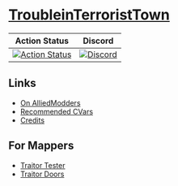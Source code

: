 # [TroubleinTerroristTown](http://csgottt.com/)


| Action Status | Discord |
|:-------------:|:-------:|
| [![Action Status](https://github.com/Bara/TroubleinTerroristTown/workflows/Compile%20with%20SourceMod/badge.svg)](https://github.com/Bara/TroubleinTerroristTown/actions) | [![Discord](https://img.shields.io/discord/388685157286019072.svg)](https://discord.gg/eCsqjcD) |

## Links
- [On AlliedModders](https://forums.alliedmods.net/showthread.php?t=273960)
- [Recommended CVars](https://github.com/Bara/TroubleinTerroristTown/blob/master/CVARS.txt)
- [Credits](https://github.com/Bara/TroubleinTerroristTown/blob/master/CREDITS.md)

## For Mappers
- [Traitor Tester](https://gamebanana.com/prefabs/7553)
- [Traitor Doors](https://gamebanana.com/prefabs/7334)